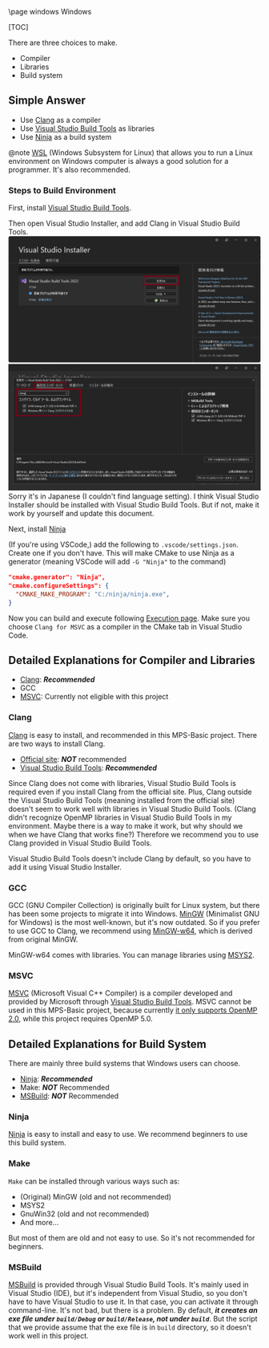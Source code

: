 \page windows Windows

[TOC]

There are three choices to make.
- Compiler
- Libraries
- Build system

## Simple Answer
- Use [Clang][Clang] as a compiler
- Use [Visual Studio Build Tools][Visual Studio Build Tools] as libraries
- Use [Ninja][Ninja] as a build system

@note
[WSL](https://learn.microsoft.com/en-us/windows/wsl/about)
(Windows Subsystem for Linux) that allows you to run a Linux environment
on Windows computer is always a good solution for a programmer.
It's also recommended.

### Steps to Build Environment
First, install [Visual Studio Build Tools][Visual Studio Build Tools].

Then open Visual Studio Installer, and add Clang in Visual Studio Build Tools.
![](fig/Visual-Studio-Installer_1.png)
![](fig/Visual-Studio-Installer_2.png)
Sorry it's in Japanese (I couldn't find language setting).
I think Visual Studio Installer should be installed with Visual Studio Build Tools.
But if not, make it work by yourself and update this document.

Next, install [Ninja][Ninja]

(If you're using VSCode,) add the following to ```.vscode/settings.json```.
Create one if you don't have.
This will make CMake to use Ninja as a generator
(meaning VSCode will add ```-G "Ninja"``` to the command)
```json
"cmake.generator": "Ninja",
"cmake.configureSettings": {
  "CMAKE_MAKE_PROGRAM": "C:/ninja/ninja.exe",
}
```

Now you can build and execute following [Execution page](execution.md).
Make sure you choose ```Clang for MSVC``` as a compiler in the CMake tab
in Visual Studio Code.

## Detailed Explanations for Compiler and Libraries
- [Clang](https://clang.llvm.org/index.html): ***Recommended***
- GCC
- [MSVC](https://en.wikipedia.org/wiki/Microsoft_Visual_C%2B%2B): Currently not eligible with this project

### Clang
[Clang](https://clang.llvm.org/index.html)
is easy to install, and recommended in this MPS-Basic project.
There are two ways to install Clang.
- [Official site](https://releases.llvm.org/download.html): ***NOT*** recommended
- [Visual Studio Build Tools](https://visualstudio.microsoft.com/downloads/#build-tools-for-visual-studio-2022): ***Recommended***

Since Clang does not come with libraries, Visual Studio Build Tools is required
even if you install Clang from the official site.
Plus, Clang outside the Visual Studio Build Tools
(meaning installed from the official site)
doesn't seem to work well with libraries in Visual Studio Build Tools.
(Clang didn't recognize OpenMP libraries in Visual Studio Build Tools in my environment.
Maybe there is a way to make it work, but why should we when we have Clang that works fine?)
Therefore we recommend you to use Clang provided in Visual Studio Build Tools.

Visual Studio Build Tools doesn't include Clang by default,
so you have to add it using Visual Studio Installer.

### GCC
GCC (GNU Compiler Collection) is originally built for Linux system,
but there has been some projects
to migrate it into Windows.
[MinGW](https://osdn.net/projects/mingw/) (Minimalist GNU for Windows)
is the most well-known, but it's now outdated.
So if you prefer to use GCC to Clang,
we recommend using [MinGW-w64](https://www.mingw-w64.org/),
which is derived from original MinGW.

MinGW-w64 comes with libraries. You can manage libraries using
[MSYS2](https://www.msys2.org/).

### MSVC
[MSVC](https://en.wikipedia.org/wiki/Microsoft_Visual_C%2B%2B)
(Microsoft Visual C++ Compiler) is a compiler developed and provided by Microsoft
through [Visual Studio Build Tools](https://visualstudio.microsoft.com/downloads/#build-tools-for-visual-studio-2022).
MSVC cannot be used in this MPS-Basic project,
because currently [it only supports OpenMP 2.0](https://learn.microsoft.com/en-us/cpp/build/reference/openmp-enable-openmp-2-0-support?view=msvc-170),
while this project requires OpenMP 5.0.

## Detailed Explanations for Build System
There are mainly three build systems that Windows users can choose.
- [Ninja][Ninja]: ***Recommended***
- Make: ***NOT*** Recommended
- [MSBuild][MSBuild]: ***NOT*** Recommended

### Ninja
[Ninja][Ninja] is easy to install and easy to use.
We recommend beginners to use this build system.

### Make
`Make` can be installed through various ways such as:
- (Original) MinGW (old and not recommended)
- MSYS2
- GnuWin32 (old and not recommended)
- And more...

But most of them are old and not easy to use.
So it's not recommended for beginners.

### MSBuild
[MSBuild][MSBuild] is provided through Visual Studio Build Tools.
It's mainly used in Visual Studio (IDE), but it's independent from Visual Studio,
so you don't have to have Visual Studio to use it.
In that case, you can activate it through command-line.
It's not bad, but there is a problem.
By default, ***it creates an exe file under ```build/Debug``` or ```build/Release```, not under ```build```***.
But the script that we provide assume that the exe file is in ```build``` directory,
so it doesn't work well in this project.


[Visual Studio Build Tools]: https://visualstudio.microsoft.com/downloads/#build-tools-for-visual-studio-2022
[Clang]: https://clang.llvm.org/index.html
[Ninja]: https://ninja-build.org/
[MSBuild]: https://learn.microsoft.com/en-us/visualstudio/msbuild/msbuild?view=vs-2022
